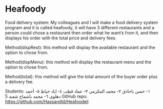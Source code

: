 # Heafoody

Food delivery system:
My colleagues and I will make a food delivery system program and it is called heafoody, it will have 3 different restaurants and a person could chose a restaurant then order what he want’s from it, and then displays his order with the total price and delivery fees.

Method(dispRest): this method will display the available restaurant and the option to chose from.

Method(dispMenu): this method will display the restaurant menu and the option to chose from.

Method(total): this method will give the total amount of the buyer order plus a delivery fee.

Students:
١- حسن باحاذق
٢- محمد المكرمي
٣- عماد قطب
٤- اياد خياط
٥- أحمد دهلوي
٦- محمد باشماخ
شعبة 5
GitHub repo:
https://github.com/Hassandld/Heafoodeli

